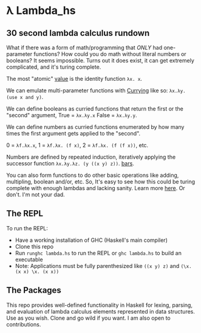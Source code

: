 # λ Lambda_hs

## 30 second lambda calculus rundown
What if there was a form of math/programming that *ONLY* had one-parameter functions? How could you do math without literal numbers or booleans? It seems impossible. Turns out it does exist, it can get extremely complicated, and it's turing complete.

The most "atomic" <ins>value</ins> is the identity function `λx. x`.

We can emulate multi-parameter functions with [Currying](https://en.wikipedia.org/wiki/Currying) like so: `λx.λy. (use x and y)`.

We can define booleans as curried functions that return the first or the "second" argument, True = `λx.λy.x` False = `λx.λy.y`.

We can define numbers as curried functions enumerated by how many times the first argument gets applied to the "second". 

0 = `λf.λx.x`, 1 = `λf.λx. (f x)`, 2 = `λf.λx. (f (f x))`, etc.

Numbers are defined by repeated induction, iteratively applying the successor function `λx.λy.λz. (y ((x y) z))`. [bars](https://www.tiktok.com/@yamsox/video/7026216483239873798).

You can also form functions to do other basic operations like adding, multipling, boolean and/or, etc. So, It's easy to see how this could be turing complete with enough lambdas and lacking sanity. Learn more [here](http://bach.ai/lambda-calculus-for-absolute-dummies/). Or don't. I'm not your dad.


## The REPL
To run the REPL:
 * Have a working installation of GHC (Haskell's main compiler)
 * Clone this repo
 * Run `runghc lambda.hs` to run the REPL or `ghc lambda.hs` to build an executable
 * Note: Applications must be fully parenthesized like `((x y) z)` and `(\x. (x x) \x. (x x))`
 
 ## The Packages
 This repo provides well-defined functionality in Haskell for lexing, parsing, and evaluation of lambda calculus elements represented in data structures. Use as you wish. Clone and go wild if you want. I am also open to contributions.
